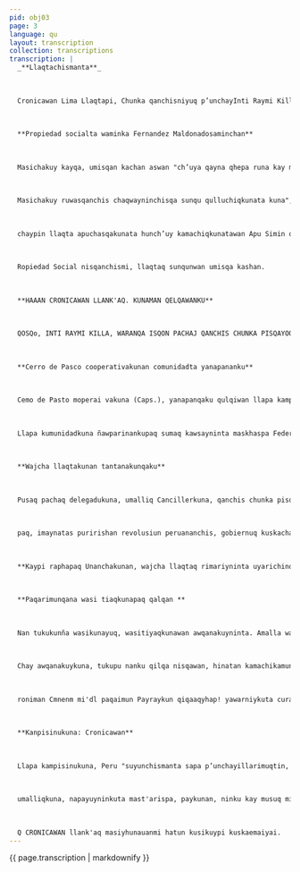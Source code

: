 ```yaml
---
pid: obj03
page: 3
language: qu
layout: transcription
collection: transcriptions
transcription: |
  _**Llaqtachismanta**_
  
  
  
  Cronicawan Lima Llaqtapi, Chunka qanchisniyuq p’unchayInti Raymi Killa 1975
  
  
  
  **Propiedad socialta waminka Fernandez Maldonadosaminchan**
  
  
  
  Masichakuy kayqa, umisqan kachan aswan "ch’uya qayna qhepa runa kay masichakuyninchispi, mana wañuq kawsaspa runaq kikin urkun ukhunpi; chaymi apuskikunan hismanta chaskisqanchis imayna hiqaqllataq sumaq q’ayanchis aqu runakaypa llipipinnin"; chaynatan niwanchis qayna p’unchay Energía Minas willkarqa, wamink’a JorgeFernández Maldonado. Claytayn niran illarichiqtin ñawpaq ñiqin Apu yuyauchakuna masicha kayniquq Energía y Minas suyunman ta, apuchakuspa Petro Perú rimana wasinpi. Chaymanta nirallantaq Fernándea Maldonado, masichakuyninchism chiqaq llank’aqkunaq masichakuynin; chaycha chiqaq q’uchuy qhawaypa (mana llullay) manacha wag'a musphaychu yuyayninchismanta wayra hina apaspa tukuy runamasinchiskunapaq sunqunmantapas. Hinamantaq yapamun: "TukuyPerú suyunchis kanqa manchay Masichay Kaqniyuq Qhatu, mana runapag mich’aspa nitaq sapan allullapaqpas, atispanchis ch’uyaspia yuyayninchismanta yanqa rimayninchismantapas, chay mana allin
  
  
  
  Masichakuy ruwasqanchis chaqwayninchisqa sunqu qulluchiqkunata kuna", ruwasqanchiskunata tuku kallpanchiswan arpayninchiswanraq". Ñawpaq ñiqin rimaqqa MASICHATA YUYAYCHANAPIQA waminki Arturo Valdés Palaciun, COAPMANTA QHIPA KAMAYUQ mi karan;
  
  
  
  chaypin llaqta apuchasqakunata hunch’uy kamachiqkunatawan Apu Simin qilqaypi, yanapanankupaq MASICHAKUY KAYNIYUQTA; qullgi huñunankupaq aswan hunt'ayninwan, ñataq tapu yuyaycha wasichakuqkuna nishu qullqita mañanku chay llank’ayqillqanankupaq.
  
  
  
  Ropiedad Social nisqanchismi, llaqtaq sunqunwan umisqa kashan.
  
  
  
  **HAAAN CRONICAWAN LLANK'AQ. KUNAMAN QELQAWANKU**
  
  
  
  QOSQo, INTI RAYMI KILLA, WARANQA ISQON PACHAJ QANCHIS CHUNKA PISQAYOQ WATA. NRAQOCHA HAMAUT'A GUILLERMO THORNDIKE, DIARIO ¡LA CRONICA" NISQAPI KAMACHEQ QOLLANA. LIMA—LLAQTA" Munasqay Wiraqocha: Sonqoymanta lloqseq munakuywanmi, kay qelqawan napaykuspa saminchani , tukuy hamut'ay rimaykunata "CRONICAWAN" sutichasqa kay kinsa p’unchay inti Raymi killapi paqariqta Runa Siminchispi qelqasqa kaqtin. Kay p’unchayman chayaspaymi, anchakama kusikuni rimariyniyta apachimuspa ancha hatun QHAPAQ RUNA SIMIPI, kay rimayqa inkaq siminpin t'oqyarirqan, Qoyaq siminpitaq phanchirirqan. HUÑUNAKUYQA CHANINCHAKUNMI KALLPAPl, chayraykun lliu tantanasqa mast'arisun Teqsemuyuntinpi PERUSuyunchispi HATUN QHESWA RIMAYNINCHISTA. Chaskiykuwaychisya, kay sonqoymanta phutumuq rimayniyta, ñoqapas qankuna hinan llank’ayta munayman RUNA SIMINCHISTA unanchaspa kay ancha hatun PERU QHAPAQ SUYUNCHISPI, lliupas llank’asun ama ch’ikikuspa, imapipas yanaparikusun imaynan ñaupaq Inkanchiskuna mast'arirqanku tukuy llaqtakunapi. Willkakuna, Apukuna munachunku chay hamut'ay wasipi ancha q'oñilla Sumaqlla llapaykichispas wayqechanasqa allin kausay apanaykichispaq; chaywan Peru Suyunchis aswan kallapachasqa kanqa, llank’asqaykichispa chaninwan, hinantin llaqtakunataq qhapaq kayninta yupaychanqa. Hatun Wiraqochakuna chaskiykuwaychis sut'inchasqa munakuyniyta, llapan qhochumasiykikunamantaq mast'ariy, kay llaqtapi kusisqa kamachiwanaykichispaq. Tawa pachaj watañan Inka llaqtaqa saruchasqa phuti kausaypi muchun, kunanmanta q’ayamanqa allpatawan kuska RUNA SIMIWAN ñaupa nunanta mosoq kausayman t'ijrasun. SUYUNCHIS HATUNYACHUN, YUPAYCHASQATAQ TAJYACHUN. VICTOR RAUL ACUÑA LOAIZA. LE. Nro. 5106186. Dirección: Calle Belén Nro. 494, Int. Nro. 3.
  
  
  
  **Cerro de Pasco cooperativakunan comunidadta yanapananku**
  
  
  
  Cemo de Pasto moperai vakuna (Caps.), yanapanqaku qulqiwan llapa kampisinu cumunidadkunata allisayarinankupaq, kay cumunidadkuna manan chaskinkuchu Reforma Agrariaq mast'arikuyninta hinatan nin Federacion Agrariaq umalliqnin, Elías Estrella Niño. Kay kampisinukunaq umalliqninmi, mañakamun Cerro de Pasco Cooperativakunaman yanapanankupaq, llapa Cerrde Pasco wajcha kampisinu kumunidadkunata, kay umalliq Confederaciun Naciona Agrariaq tantanakuyninman hamun, chaynaman yapamun rimayninpi, Cooperativakunashka quqiyuq allin kaspataq ñan yanapananku llapa kampi nukunata. Chaynaman ni, pusaq chunka qanchisniyuq (87) kampi nu kumunidadkuna, kunan!ma manaraqmi llallinkuchu kawsayninpi, mana allin alyug kaspa, allin chajran tukuchinankupaq. Wakin kan pisinu Cooperativakunaq ñawparinkuña sumaq kawsayninn Reforma Agraria rayku, allinta qispichispa kikin Cooperatikunata.
  
  
  
  Llapa kumunidadkuna ñawparinankupaq sumaq kawsayninta maskhaspa Federaciun graria mañakun, llapa Cooperativakuna makinkuta haywarispa mast'arinanpaq, allirn haninchasqankuta; hinatan rimaywanchis umalliq Estrella Niño. Yuyaychanllataqmi, ñas Central Cooperativa ari ninña kay mañakusqankuta, iskachunka kinsayuq Cooperativakunan huñukunku kay CentralCoqperaiwapi. Llapa Liga Agrariakuna Daniel Alcides Carrión, "Chaupi Huaranqa", Liga "José Carlos. Mariátegui", "Juan Santos Atahualpa" Oxapampa manta, "Los Mártires de Rancas y Uchumarca" paykuna ari ninanku kay mañakusqankuta. Kikin Ellas Estrella, nin Federasiunsis mañakamushan allintas rakikunan fertilisantiskuna k'imsa delegaduntin, Fertisamanta, ENCl, Federashupuwan. Chay allinta yupaychaspa Chayraq allpa chajrakuna rurunanga llapa sara, papa, quinua imayna allin tarpuipi.
  
  
  
  **Wajcha llaqtakunan tantanakunqaku**
  
  
  
  Pusaq pachaq delegadukuna, umalliq Cancillerkuna, qanchis chunka pisqa (75) wajcha llaqtakunamanta, tantanakunqaku Tercen Mundo Conferenciapi, Lima llaqtanchispi, iskay chunka kinsayuq p’unchaymanta, iskay chunka isquniyuq p’unchaykama Chawawarki killapi. Kay Conferenciapi hamut'anqaku, llapa wajcha llaqtakunaq ñawparinankupaq, allin kawsayninta maskhaspa, lliw Pacha Mamaqruruchisqankuta allin chaninchakunanpaq, hinaman paqarimunanpaq qhapaq qulqinchis ch’ulla kayqniyuqlla, kananchispaq. Decreto Supremo nisqan hina lay Conferenciaqa allin yupaychasga kanan, chayman hina llapa t'iqsimuyuq llaqtakuna riqsinanku
  
  
  
  paq, imaynatas puririshan revolusiun peruananchis, gobiernuq kuskachakusqanwan. Chunka suqtayuq delegadukunan llaqtanchis delegadupuwan huñunakunqaku huch’uy asan pi, kay p’unchaykunapi allinta ch’uyanankupaq rimariyninkuta, hinamantaq kayqa paskarikunanmi chawawarki killapi hatun tantanakuypi. Chairaqmi rikuwashanchis qhapaq llaqta kamachikuqkuna, kay wajcha llaqtanchis riqch’arisqanmanta. Kay hatun tantanakuy sayarinqa Crillón qurpachakuy wasipi, ñan wasita allchashankuña, tantanakuyman hamuqkuna allin tiyanankupaq.
  
  
  
  **Kaypi raphapaq Unanchakunan, wajcha llaqtaq rimariyninta uyarichinqa**
  
  
  
  **Paqarimunqana wasi tiaqkunapaq qalqan **
  
  
  
  Nan tukukunña wasikunayuq, wasitiyaqkunawan awqanakuyninta. Amalla wasiyujqa, ch’ulla wasiyuq kachunchu; nitaqmi, wastiyaqkuna ama chaninchayuchunku tiyasqankumanta sapa killa. Chaynatan kamachikamun Go biemo Revolusionario, llapa was yuqkuna wasitiyaqkunawan llapa awqanakuyninku kuchukunanpaq qilqa paqarimunankama, llapa mana wasiyuq runakunapaq (wasitiyaqkuna) allinta chaninchanankupaq tinyasqankumanta. Sichus wasiyuqkuna ch’ullawasiyuq kanman, utaqchu wasitiyaqkuna manan chaninchayukumanchu karan, kay awqanakuynin ku purillanga kamachikuq JUEZ allchanan kama.
  
  
  
  Chay awqanakuykuna, tukupu nanku qilqa nisqawan, hinatan kamachikamun DECRETO qilqapi 21168 Ministrukunaq Consejuwan unaychayniwan. Nimullantaqmi qilqa sichus wasitiyaqkuna manaraq chaninchankuchu kanraqmi Juezpa ñawpaqninpi allchanankupaq, imayna tas qipakunkaku allin tiyaqnkupaq hinamantaq JUEZ kamachikunqa allin yupaychakunanpaq. Chayraqmi musuq qilqa qispinqa llapa mana wasiyuq masinchispaq allin kawsayninta chaninchaspa. Ministerio de Vivienda gipichichun allin kawsayta llapa mana wasiyuqkunapaq.
  
  
  
  roniman Cmnenm mi'dl paqaimun Payraykun qiqaaqyhap! yawarniykuta curaykuq
  
  
  
  **Kanpisinukuna: Cronicawan**
  
  
  
  Llapa kampisinukuna, Peru "suyunchismanta sapa p’unchayillarimuqtin, astawan saminchayku imaynatas qispishayku kay musuq kawsayta tukuy suyunchispi, imaynatas ñuqaykupis yanapayku qipa sawisqankuta, t'ijrakunanpaq llapa kampisinukunaq unanchayninwan, kallpaykuta yuyayniykutawan churayuspa kayGobiernuq qispinanpag hinallataqmi paykunapis chaninchanku RUNA SIMINCHISTA, mit'aliqilqag compañirukunataq ñan gilqanku kikin runa siminchispi, chay rayku hatun kusikuywan kuskachakuni kay musuq Perú suyuwan, hinatan niwanku compañero Emilio Endara, Federacion Agraria "Rumi Maki" umalliq. Kunan p’unchaykunallapi", llapi delegadukunan Federación Agraria tantanakuynin kupi chayachimunku sapanyqa Liga Agrariamanta napaykuyninkuta CRONICAWAN mit'aliqelqapaq, allin rimasqamanta llapa peruanukunaq runa siminpi. Yapaymunkutaq rimayninta Liga Agraria "Vicente Tinta Ccoa"
  
  
  
  umalliqkuna, napayuyninkuta mast'arispa, paykunan, ninku kay musuq mit'aliwan llapa wawayku yachanqaku qilqayta, ñawinchaytapas allinta, misk' runa siminchista. Nillankutaq, kunnanmanta pacha, kikin Federaciuniykupi qilqasaqku llapa, qispichiskaykuta runa siminchispi, wiñaywiñayninpi qipananpaq. imaynatas kunampis Llaqta unaychayninchista takiyku runa siminchispi llapa Perú suyunchispihina.
  
  
  
  Q CRONICAWAN llank'aq masiyhunauanmi hatun kusikuypi kuskaemaiyai.
---
```


{{ page.transcription | markdownify }}
